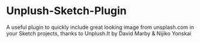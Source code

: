 # Unplush-Sketch-Plugin
A useful plugin to quickly include great looking image from unsplash.com in your Sketch projects, thanks to Unplush.It by David Marby &amp; Nijiko Yonskai
